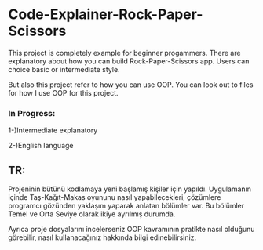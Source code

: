 # Code-Explainer-Rock-Paper-Scissors

This project is completely example for beginner progammers. There are explanatory about how you can build Rock-Paper-Scissors app. Users can choice basic or intermediate style.

But also this project refer to how you can use OOP. You can look out to files for how I use OOP for this project.

### In Progress:
1-)Intermediate explanatory

2-)English language

## TR:
Projeninin bütünü kodlamaya yeni başlamış kişiler için yapıldı. Uygulamanın içinde Taş-Kağıt-Makas oyununu nasıl yapabilecekleri, çözümlere programcı gözünden yaklaşım yaparak anlatan bölümler var. Bu bölümler Temel ve Orta Seviye olarak ikiye ayrılmış durumda.

Ayrıca proje dosyalarını incelerseniz OOP kavramının pratikte nasıl olduğunu görebilir, nasıl kullanacağınız hakkında bilgi edinebilirsiniz.
